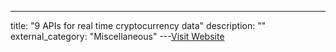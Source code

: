 ---
title: "9 APIs for real time cryptocurrency data"
description: ""
external_category: "Miscellaneous"
---[Visit Website](https://nordicapis.com/9-apis-for-real-time-cryptocurrency-data/)

